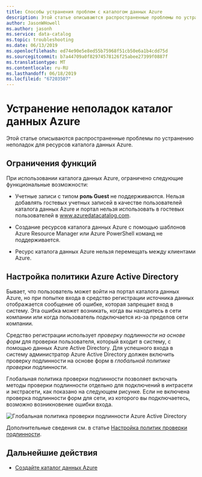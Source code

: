 ```yaml
---
title: Способы устранения проблем с каталогом данных Azure
description: Этой статье описываются распространенные проблемы по устранению неполадок для ресурсов каталога данных Azure.
author: JasonWHowell
ms.author: jasonh
ms.service: data-catalog
ms.topic: troubleshooting
ms.date: 06/13/2019
ms.openlocfilehash: ed74e90e5e8ed55b75968f51cb50e6a1b4cdd75d
ms.sourcegitcommit: b7a44709a0f82974578126f25abee27399f0887f
ms.translationtype: MT
ms.contentlocale: ru-RU
ms.lasthandoff: 06/18/2019
ms.locfileid: "67203507"
---
```

# <a name="troubleshooting-azure-data-catalog"></a>Устранение неполадок каталог данных Azure

Этой статье описываются распространенные проблемы по устранению неполадок для ресурсов каталога данных Azure. 

## <a name="functionality-limitations"></a>Ограничения функций

При использовании каталога данных Azure, ограничено следующие функциональные возможности:

- Учетные записи с типом **роль Guest** не поддерживаются. Нельзя добавлять гостевых учетных записей в качестве пользователей каталога данных Azure и портал нельзя использовать в гостевых пользователей в www.azuredatacatalog.com.

- Создание ресурсов каталога данных Azure с помощью шаблонов Azure Resource Manager или Azure PowerShell команд не поддерживается.

- Ресурс каталога данных Azure нельзя перемещать между клиентами Azure.

## <a name="azure-active-directory-policy-configuration"></a>Настройка политики Azure Active Directory

Бывает, что пользователь может войти на портал каталога данных Azure, но при попытке входа в средство регистрации источника данных отображается сообщение об ошибке, которая запрещает вход в систему. Эта ошибка может возникать, когда вы находитесь в сети компании или когда пользователь подключается из-за пределов сети компании.

Средство регистрации использует *проверку подлинности на основе форм* для проверки пользователя, который входит в систему, с помощью данных Azure Active Directory. Для успешного входа в систему администратор Azure Active Directory должен включить проверку подлинности на основе форм в *глобальной политике проверки подлинности*.

Глобальная политика проверки подлинности позволяет включать методы проверки подлинности отдельно для подключений в интрасети и экстрасети, как показано на следующем рисунке. Если не включена проверка подлинности форм для сети, из которого вы подключаетесь, возможно возникновение ошибки входа.

 ![Глобальная политика проверки подлинности Azure Active Directory](./media/troubleshoot-policy-configuration/global-auth-policy.png)

Дополнительные сведения см. в статье [Настройка политик проверки подлинности](/previous-versions/windows/it-pro/windows-server-2012-R2-and-2012/dn486781(v=ws.11)).

## <a name="next-steps"></a>Дальнейшие действия

* [Создайте каталог данных Azure](data-catalog-get-started.md)
